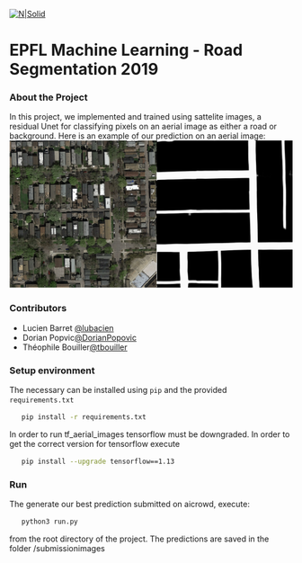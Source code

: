 [![N|Solid](https://inside.epfl.ch/corp-id/wp-content/uploads/2019/05/EPFL_Logo_Digital_RGB_PROD-300x130.png)](https://nodesource.com/products/nsolid)

# EPFL Machine Learning - Road Segmentation 2019

### About the Project
In this project, we implemented and trained using sattelite images, a residual
Unet for classifying pixels on an aerial image as either a road or
background.
Here is an example of our prediction on an aerial image:
![](report/images/readme_im.png)

### Contributors
- Lucien Barret [@lubacien](https://github.com/lubacien)
- Dorian Popvic[@DorianPopovic](https://github.com/DorianPopovic)
- Théophile Bouiller[@tbouiller](https://github.com/tbouiller)
### Setup environment
The necessary can be installed using `pip` and the provided `requirements.txt`
```bash
   pip install -r requirements.txt
```
In order to run tf_aerial_images tensorflow must be downgraded. In order to get the correct version for tensorflow execute 
```bash
   pip install --upgrade tensorflow==1.13
```
### Run
The generate our best prediction submitted on aicrowd, execute:
```bash
   python3 run.py
```
from the root directory of the project.
The predictions are saved in the folder /submissionimages

